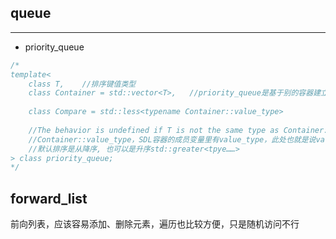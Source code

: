 ## queue
--------
- priority_queue
```cpp
/*
template<
    class T,    //排序键值类型
    class Container = std::vector<T>,   //priority_queue是基于别的容器建立的，可以是vector或dequeue……
    
    class Compare = std::less<typename Container::value_type>   
    
    //The behavior is undefined if T is not the same type as Container::value_type
    //Container::value_type，SDL容器的成员变量里有value_type，此处也就是说value_type的类型需要与T一致
    //默认排序是从降序, 也可以是升序std::greater<tpye……>
> class priority_queue;
*/
```
## forward_list 
前向列表，应该容易添加、删除元素，遍历也比较方便，只是随机访问不行
